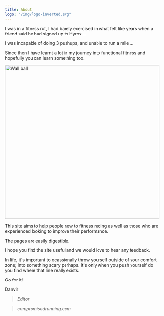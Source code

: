 ```yaml
---
title: About
logo: "/img/logo-inverted.svg"
---
```

I﻿ was in a fitness rut, I had barely exercised in what felt like years when a friend said he had signed up to Hyrox ...

I was incapable of doing 3 pushups, and unable to run a mile ... 

Since then I have learnt a lot in my journey into functional fitness and hopefully you can learn something too.

<div class="cms mw8 center">
    <img style="margin-left:auto;margin-right:auto;" src="/img/about-me-wall-balls.jpg" alt="Wall ball" height="500" />
</div>

This site aims to help people new to fitness racing as well as those who are experienced looking to improve their performance.

The pages are easily digestible.

I hope you find the site useful and we would love to hear any feedback.

I﻿n life, it's important to ocassionally throw yourself outside of your comfort zone; Into something scary perhaps. It's only when you push yourself do you find where that line really exists. 

Go for it!


Danvir 

> *Editor*

> *compromisedrunning.com*